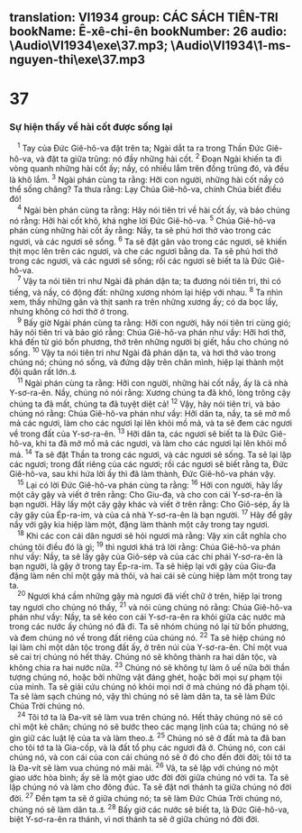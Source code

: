 translation: VI1934
group: CÁC SÁCH TIÊN-TRI
bookName: Ê-xê-chi-ên 
bookNumber: 26
audio: \Audio\VI1934\exe\37.mp3; \Audio\VI1934\1-ms-nguyen-thi\exe\37.mp3
-------

<div class="title"><h1>37</h1><h3>Sự hiện thấy về hài cốt được sống lại</h3></div>
<span class="verse exe_37_1"> <sup>1</sup> Tay của Đức Giê-hô-va đặt trên ta; Ngài dắt ta ra trong Thần Đức Giê-hô-va, và đặt ta giữa trũng: nó đầy những hài cốt. </span>
<span class="verse exe_37_2"><sup>2</sup> Đoạn Ngài khiến ta đi vòng quanh những hài cốt ấy; nầy, có nhiều lắm trên đồng trũng đó, và đều là khô lắm. </span>
<span class="verse exe_37_3"><sup>3</sup> Ngài phán cùng ta rằng: Hỡi con người, những hài cốt nầy có thể sống chăng? Ta thưa rằng: Lạy Chúa Giê-hô-va, chính Chúa biết điều đó! <br/></span>
<span class="verse exe_37_4"> <sup>4</sup> Ngài bèn phán cùng ta rằng: Hãy nói tiên tri về hài cốt ấy, và bảo chúng nó rằng: Hỡi hài cốt khô, khá nghe lời Đức Giê-hô-va. </span>
<span class="verse exe_37_5"><sup>5</sup> Chúa Giê-hô-va phán cùng những hài cốt ấy rằng: Nầy, ta sẽ phú hơi thở vào trong các ngươi, và các ngươi sẽ sống. </span>
<span class="verse exe_37_6"><sup>6</sup> Ta sẽ đặt gân vào trong các ngươi, sẽ khiến thịt mọc lên trên các ngươi, và che các ngươi bằng da. Ta sẽ phú hơi thở trong các ngươi, và các ngươi sẽ sống; rồi các ngươi sẽ biết ta là Đức Giê-hô-va. <br/></span>
<span class="verse exe_37_7"> <sup>7</sup> Vậy ta nói tiên tri như Ngài đã phán dặn ta; ta đương nói tiên tri, thì có tiếng, và nầy, có động đất: những xương nhóm lại hiệp với nhau. </span>
<span class="verse exe_37_8"><sup>8</sup> Ta nhìn xem, thấy những gân và thịt sanh ra trên những xương ấy; có da bọc lấy, nhưng không có hơi thở ở trong. <br/></span>
<span class="verse exe_37_9"> <sup>9</sup> Bấy giờ Ngài phán cùng ta rằng: Hỡi con người, hãy nói tiên tri cùng gió; hãy nói tiên tri và bảo gió rằng: Chúa Giê-hô-va phán như vầy: Hỡi hơi thở, khá đến từ gió bốn phương, thở trên những người bị giết, hầu cho chúng nó sống. </span>
<span class="verse exe_37_10"><sup>10</sup> Vậy ta nói tiên tri như Ngài đã phán dặn ta, và hơi thở vào trong chúng nó; chúng nó sống, và đứng dậy trên chân mình, hiệp lại thành một đội quân rất lớn.<a data-toggle="tooltip" data-placement="bottom" title="Kh 11:11">⚓</a><br/></span>
<span class="verse exe_37_11"> <sup>11</sup> Ngài phán cùng ta rằng: Hỡi con người, những hài cốt nầy, ấy là cả nhà Y-sơ-ra-ên. Nầy, chúng nó nói rằng: Xương chúng ta đã khô, lòng trông cậy chúng ta đã mất, chúng ta đã tuyệt diệt cả! </span>
<span class="verse exe_37_12"><sup>12</sup> Vậy, hãy nói tiên tri, và bảo chúng nó rằng: Chúa Giê-hô-va phán như vầy: Hỡi dân ta, nầy, ta sẽ mở mồ mả các ngươi, làm cho các ngươi lại lên khỏi mồ mả, và ta sẽ đem các ngươi về trong đất của Y-sơ-ra-ên. </span>
<span class="verse exe_37_13"><sup>13</sup> Hỡi dân ta, các ngươi sẽ biết ta là Đức Giê-hô-va, khi ta đã mở mồ mả các ngươi, và làm cho các ngươi lại lên khỏi mồ mả. </span>
<span class="verse exe_37_14"><sup>14</sup> Ta sẽ đặt Thần ta trong các ngươi, và các ngươi sẽ sống. Ta sẽ lại lập các ngươi; trong đất riêng của các ngươi; rồi các ngươi sẽ biết rằng ta, Đức Giê-hô-va, sau khi hứa lời ấy thì đã làm thành, Đức Giê-hô-va phán vậy. <br/></span>
<span class="verse exe_37_15"> <sup>15</sup> Lại có lời Đức Giê-hô-va phán cùng ta rằng: </span>
<span class="verse exe_37_16"><sup>16</sup> Hỡi con người, hãy lấy một cây gậy và viết ở trên rằng: Cho Giu-đa, và cho con cái Y-sơ-ra-ên là bạn người. Hãy lấy một cây gậy khác và viết ở trên rằng: Cho Giô-sép, ấy là cây gậy của Ép-ra-im, và của cả nhà Y-sơ-ra-ên là bạn người. </span>
<span class="verse exe_37_17"><sup>17</sup> Hãy để gậy nầy với gậy kia hiệp làm một, đặng làm thành một cây trong tay ngươi. <br/></span>
<span class="verse exe_37_18"> <sup>18</sup> Khi các con cái dân ngươi sẽ hỏi ngươi mà rằng: Vậy xin cắt nghĩa cho chúng tôi điều đó là gì; </span>
<span class="verse exe_37_19"><sup>19</sup> thì ngươi khá trả lời rằng: Chúa Giê-hô-va phán như vầy: Nầy, ta sẽ lấy gậy của Giô-sép và của các chi phái Y-sơ-ra-ên là bạn người, là gậy ở trong tay Ép-ra-im. Ta sẽ hiệp lại với gậy của Giu-đa đặng làm nên chỉ một gậy mà thôi, và hai cái sẽ cùng hiệp làm một trong tay ta. <br/></span>
<span class="verse exe_37_20"> <sup>20</sup> Ngươi khá cầm những gậy mà ngươi đã viết chữ ở trên, hiệp lại trong tay ngươi cho chúng nó thấy, </span>
<span class="verse exe_37_21"><sup>21</sup> và nói cùng chúng nó rằng: Chúa Giê-hô-va phán như vầy: Nầy, ta sẽ kéo con cái Y-sơ-ra-ên ra khỏi giữa các nước mà trong các nước ấy chúng nó đã đi. Ta sẽ nhóm chúng nó lại từ bốn phương, và đem chúng nó về trong đất riêng của chúng nó. </span>
<span class="verse exe_37_22"><sup>22</sup> Ta sẽ hiệp chúng nó lại làm chỉ một dân tộc trong đất ấy, ở trên núi của Y-sơ-ra-ên. Chỉ một vua sẽ cai trị chúng nó hết thảy. Chúng nó sẽ không thành ra hai dân tộc, và không chia ra hai nước nữa. </span>
<span class="verse exe_37_23"><sup>23</sup> Chúng nó sẽ không tự làm ô uế nữa bởi thần tượng chúng nó, hoặc bởi những vật đáng ghét, hoặc bởi mọi sự phạm tội của mình. Ta sẽ giải cứu chúng nó khỏi mọi nơi ở mà chúng nó đã phạm tội. Ta sẽ làm sạch chúng nó, vậy thì chúng nó sẽ làm dân ta, ta sẽ làm Đức Chúa Trời chúng nó. <br/></span>
<span class="verse exe_37_24"> <sup>24</sup> Tôi tớ ta là Đa-vít sẽ làm vua trên chúng nó. Hết thảy chúng nó sẽ có chỉ một kẻ chăn; chúng nó sẽ bước theo các mạng lịnh của ta; chúng nó sẽ gìn giữ các luật lệ của ta và làm theo.<a data-toggle="tooltip" data-placement="bottom" title="Exe 34:24">⚓</a></span>
<span class="verse exe_37_25"><sup>25</sup> Chúng nó sẽ ở đất mà ta đã ban cho tôi tớ ta là Gia-cốp, và là đất tổ phụ các ngươi đã ở. Chúng nó, con cái chúng nó, và con cái của con cái chúng nó sẽ ở đó cho đến đời đời; tôi tớ ta là Đa-vít sẽ làm vua chúng nó mãi mãi. </span>
<span class="verse exe_37_26"><sup>26</sup> Vả, ta sẽ lập với chúng nó một giao ước hòa bình; ấy sẽ là một giao ước đời đời giữa chúng nó với ta. Ta sẽ lập chúng nó và làm cho đông đúc. Ta sẽ đặt nơi thánh ta giữa chúng nó đời đời. </span>
<span class="verse exe_37_27"><sup>27</sup> Đền tạm ta sẽ ở giữa chúng nó; ta sẽ làm Đức Chúa Trời chúng nó, chúng nó sẽ làm dân ta.<a data-toggle="tooltip" data-placement="bottom" title="2Co 6:16; Kh 21:3">⚓</a></span>
<span class="verse exe_37_28"><sup>28</sup> Bấy giờ các nước sẽ biết ta, là Đức Giê-hô-va, biệt Y-sơ-ra-ên ra thánh, vì nơi thánh ta sẽ ở giữa chúng nó đời đời. <br/></span>
